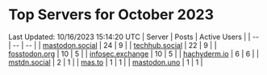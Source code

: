 # Top Servers for October 2023
Last Updated: 10/16/2023 15:14:20 UTC
| Server | Posts | Active Users |
| -- | -- | -- |
| [mastodon.social](https://mastodon.social/tags/PowerShell) | 24 | 9 |
| [techhub.social](https://techhub.social/tags/PowerShell) | 22 | 9 |
| [fosstodon.org](https://fosstodon.org/tags/PowerShell) | 10 | 5 |
| [infosec.exchange](https://infosec.exchange/tags/PowerShell) | 10 | 5 |
| [hachyderm.io](https://hachyderm.io/tags/PowerShell) | 6 | 6 |
| [mstdn.social](https://mstdn.social/tags/PowerShell) | 2 | 1 |
| [mas.to](https://mas.to/tags/PowerShell) | 1 | 1 |
| [mastodon.uno](https://mastodon.uno/tags/PowerShell) | 1 | 1 |
